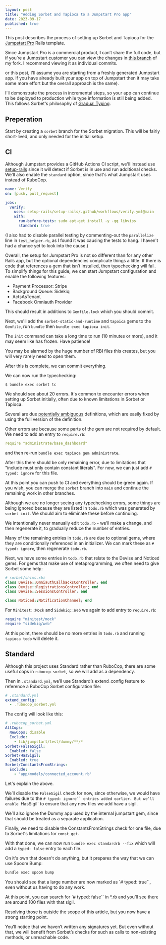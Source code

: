 ```yaml
---
layout: post
title: "Adding Sorbet and Tapioca to a Jumpstart Pro app"
date: 2023-09-17
published: true
---
```

This post describes the process of setting up Sorbet and Tapioca for the [Jumpstart Pro](https://jumpstartrails.com) Rails template.

Since Jumpstart Pro is a commercial product, I can’t share the full code, but if you’re a Jumpstart customer you can view the changes in [this branch](https://github.com/andyw8/jumpstart-pro-rails/tree/andyw8/sorbet) of my fork. I recommend viewing it as individual commits.

or this post, I'll assume you are starting from a freshly generated Jumpstart app. If you have already built your app on top of Jumpstart then it may take some more effort but the overall approach is the same).

I'll demonstrate the process in incremental steps, so your app can continue to be deployed to production while type information is still being added. This follows Sorbet's philosophy of [Gradual Typing](https://sorbet.org/docs/gradual).

## Preperation

Start by creating a `sorbet` branch for the Sorbet migration. This will be fairly short-lived, and only needed for the initial setup.

## CI

Although Jumpstart provides a GitHub Actions CI script, we'll instead use [setup-rails](https://www.andywaite.com/2022/04/15/reusable-github-actions-rails-workflow.html) since it will detect if Sorbet is in use and run additional checks. We'll also enable the `standard` option, since that's what Jumpstart uses instead of RuboCop.

```yml
name: Verify
on: [push, pull_request]

jobs:
  verify:
    uses: setup-rails/setup-rails/.github/workflows/verify.yml@main
    with:
      run-before-tests: sudo apt-get install -y -qq libvips
      standard: true
```

(I also had to disable parallel testing by commenting-out the `parallelize` line in `test_helper.rb`, as I found it was causing the tests to hang. I haven't had a chance yet to look into the cause.)

Overall, the setup for Jumpstart Pro is not so different than for any other Rails app, but the optional dependencies complicate things a little: If there is code that references a gem that isn’t installed, then typechecking will fail. To simplify things for this guide, we can start Jumpstart configuration and enable the following features:

* Payment Processor: Stripe
* Background Queue: Sidekiq
* ActsAsTenant
* Facebook Omniauth Provider

This should result in additions to `Gemfile.lock` which you should commit.

Next, we'll add the `sorbet-static-and-runtime` and `tapoica` gems to the `Gemfile`, run `bundle` then `bundle exec tapioca init`.

The `init` command can take a long time to run (10 minutes or more), and it may seem like has frozen. Have patience!

You may be alarmed by the huge number of RBI files this creates, but you will very rarely need to open them.

After this is complete, we can commit everything.

We can now run the typechecking:

`$ bundle exec sorbet tc`

We should see about 20 errors. It's common to encounter errors when setting up Sorbet initially, often due to known limitations in Sorbet or Tapioca.

Several are due [potentially ambiguous](https://sorbet.org/docs/error-reference#5068) definitions, which are easily fixed by using the full version of the definition.

Other errors are because some parts of the gem are not required by default. We need to add an entry to `require.rb`:

```yml
require "administrate/base_dashboard"
``````

and then re-run `bundle exec tapioca gem administrate`.

After this there should be only remaining error, due to limitations that "include must only contain constant literals". For now, we can just add `# typed: ignore` for this file.

At this point you can push to CI and everything should be green again. If you wish, you can merge the `sorbet` branch into `main` and continue the remaining work in other branches.

Although we are no longer seeing any typechecking errors, some things are being ignored because they are listed in `todo.rb` which was generated by `sorbet init`. We should aim to eliminate these before continuing.

We intentionally never manually edit `todo.rb` - we’ll make a change, and then regenerate it, to gradually reduce the number of entries.

Many of the remaining entries in `todo.rb` are due to optional gems, where they are conditionally referenced in an initializer. We can mark these as `# typed: ignore`, then regenerate `todo.rb`.

Next, we have some entries in `todo.rb` that relate to the Devise and Noticed gems. For gems that make use of metaprogramming, we often need to give Sorbet some help:

```ruby
# sorbet/shims.rbi
class Devise::OmniauthCallbacksController; end
class Devise::RegistrationsController; end
class Devise::SessionsController; end

class Noticed::NotificationChannel; end
```

For `Minitest::Mock` and `Sidekiq::Web` we again to add entry to `require.rb`:

```ruby
require "minitest/mock"
require "sidekiq/web"
```

At this point, there should be no more entries in `todo.rb` and running `tapioca todo` will delete it.

## Standard

Although this project uses Standard rather than RuboCop, there are some useful cops in `rubocop-sorbet`, so we will add as a dependency.

Then in `.standard.yml`, we’ll use Standard’s extend_config feature to reference a RuboCop Sorbet configuration file:

```yml
# .standard.yml
extend_config:
  - .rubocop_sorbet.yml
```

The config will look like this:

```yml
# .rubocop_sorbet.yml
AllCops:
  NewCops: disable
  Exclude:
    - lib/jumpstart/test/dummy/**/*
Sorbet/FalseSigil:
  Enabled: false
Sorbet/HasSigil:
  Enabled: true
Sorbet/ConstantsFromStrings:
  Exclude:
    - 'app/models/connected_account.rb'
```

Let's explain the above.

We’ll disable the `FalseSigil` check for now, since otherwise, we would have failures due to the `# typed: ignore`` entries added earlier. But we’ll enable `HasSigil` to ensure that any new files we add have a sigil.

We’ll also ignore the Dummy app used by the internal jumpstart gem, since that should be treated as a separate application.

Finally, we need to disable the ConstantsFromStrings check for one file, due to  Sorbet's limitations for `const_get`.

With that done, we can now run `bundle exec standardrb --fix` which will add a `typed: false` entry to each file.

On it's own that doesn't do anything, but it prepares the way that we can use Spoom Bump:

```sh
bundle exec spoom bump
```

You should see that a large number are now marked as `# typed: true``, even without us having to do any work.

At this point, you can search for `# typed: false`` in *.rb and you’ll see there are around 100 files with that sigil.

Resolving those is outside the scope of this article, but you now have a strong starting point.

You’ll notice that we haven’t written any signatures yet. But even without that, we will benefit from Sorbet’s checks for such as calls to non-existing methods, or unreachable code.
